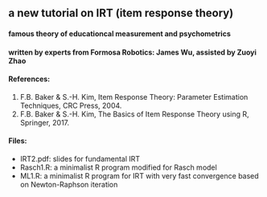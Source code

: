 ## a new tutorial on IRT (item response theory)
####    famous theory of educationcal measurement and psychometrics
#### written by experts from Formosa Robotics: James Wu, assisted by Zuoyi Zhao


#### References:
<ol>
<li>F.B. Baker & S.-H. Kim, Item Response Theory: Parameter Estimation Techniques, CRC Press, 2004.</li>
<li>F.B. Baker & S.-H. Kim, The Basics of Item Response Theory using R, Springer, 2017.</li>
</li>
</ol>

#### Files:
<ul>
<li>IRT2.pdf: slides for fundamental IRT</li>
<li>Rasch1.R: a minimalist R program modified for Rasch model</li>
<li>ML1.R: a minimalist R program for IRT with very fast convergence based on Newton-Raphson iteration
</li>
</ul>
